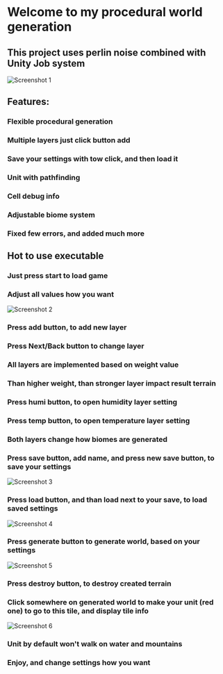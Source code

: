 <h1>Welcome to my procedural world generation</h1>
<h2>This project uses perlin noise combined with Unity Job system</h2>

![Screenshot 1](https://cloud-fkdlxgxyg-hack-club-bot.vercel.app/0screenshot_from_2024-08-29_19-21-08.png)
<h2>Features:</h2>
<h3>Flexible procedural generation</h3>
<h3>Multiple layers just click button add</h3>
<h3>Save your settings with tow click, and then load it</h3>
<h3>Unit with pathfinding</h3>
<h3>Cell debug info</h3>
<h3>Adjustable biome system</h3>
<h3>Fixed few errors, and added much more</h3>

<h2>Hot to use executable</h2>
<h3>Just press start to load game</h3>
<h3>Adjust all values how you want</h3>

![Screenshot 2](https://cloud-fkdlxgxyg-hack-club-bot.vercel.app/1screenshot_from_2024-08-29_19-21-18.png)
<h3>Press add button, to add new layer</h3>
<h3>Press Next/Back button to change layer</h3>
<h3>All layers are implemented based on weight value</h3>
<h3>Than higher weight, than stronger layer impact result terrain </h3>
<h3>Press humi button, to open humidity layer setting</h3>
<h3>Press temp button, to open temperature layer setting</h3>
<h3>Both layers change how biomes are generated</h3>
<h3>Press save button, add name, and press new save button, to save your settings</h3>

![Screenshot 3](https://cloud-fkdlxgxyg-hack-club-bot.vercel.app/5screenshot_from_2024-08-29_19-22-23.png)
<h3>Press load button, and than load next to your save, to load saved settings</h3>

![Screenshot 4](https://cloud-fkdlxgxyg-hack-club-bot.vercel.app/6screenshot_from_2024-08-29_19-23-59.png)
<h3>Press generate button to generate world, based on your settings</h3>

![Screenshot 5](https://cloud-fkdlxgxyg-hack-club-bot.vercel.app/2screenshot_from_2024-08-29_19-21-33.png)
<h3>Press destroy button, to destroy created terrain </h3>
<h3>Click somewhere on generated world to make your unit (red one) to go to this tile, and display tile info</h3>

![Screenshot 6](https://cloud-fkdlxgxyg-hack-club-bot.vercel.app/2screenshot_from_2024-08-29_19-21-33.png)
<h3>Unit by default won't walk on water and mountains</h3>
<h3>Enjoy, and change settings how you want</h3>
